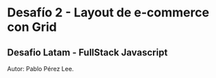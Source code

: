 # Desafío 2 - Layout de e-commerce con Grid
## Desafio Latam - FullStack Javascript
Autor: Pablo Pérez Lee.